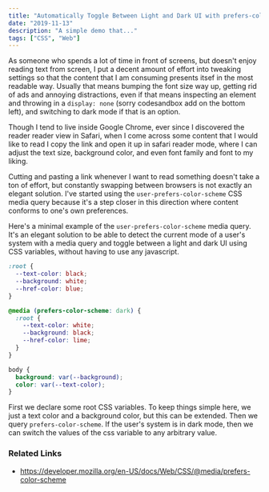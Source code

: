 ```yaml
---
title: "Automatically Toggle Between Light and Dark UI with prefers-color-scheme Media Query"
date: "2019-11-13"
description: "A simple demo that..."
tags: ["CSS", "Web"]
---
```


<!-- GIF HERE  -->

As someone who spends a lot of time in front of screens, but doesn't enjoy reading text from screen, I put a decent amount of effort into tweaking settings so that the content that I am consuming presents itsef in the most readable way. Usually that means bumping the font size way up, getting rid of ads and annoying distractions, even if that means inspecting an element and throwing in a `display: none` (sorry codesandbox add on the bottom left), and switching to dark mode if that is an option.

Though I tend to live inside Google Chrome, ever since I discovered the reader reader view in Safari, when I come across some content that I would like to read I copy the link and open it up in safari reader mode, where I can adjust the text size, background color, and even font family and font to my liking.

Cutting and pasting a link whenever I want to read something doesn't take a ton of effort, but constantly swapping between browsers is not exactly an elegant solution. I've started using the `user-prefers-color-scheme` CSS media
query because it's a step closer in this direction where content conforms to one's own preferences.

Here's a minimal example of the `user-prefers-color-scheme` media query. It's an elegant solution to be able to detect the current mode of a user's system with a media query and toggle between a light and dark UI using CSS variables, without having to use any javascript.

```css
:root {
  --text-color: black;
  --background: white;
  --href-color: blue;
}

@media (prefers-color-scheme: dark) {
  :root {
    --text-color: white;
    --background: black;
    --href-color: lime;
  }
}

body {
  background: var(--background);
  color: var(--text-color);
}
```

First we declare some root CSS variables. To keep things simple here, we just a text color and a background color, but this can be extended. Then we query `prefers-color-scheme`. If the user's system is in dark mode, then we can switch the values of the css variable to any arbitrary value.

### Related Links

- https://developer.mozilla.org/en-US/docs/Web/CSS/@media/prefers-color-scheme
